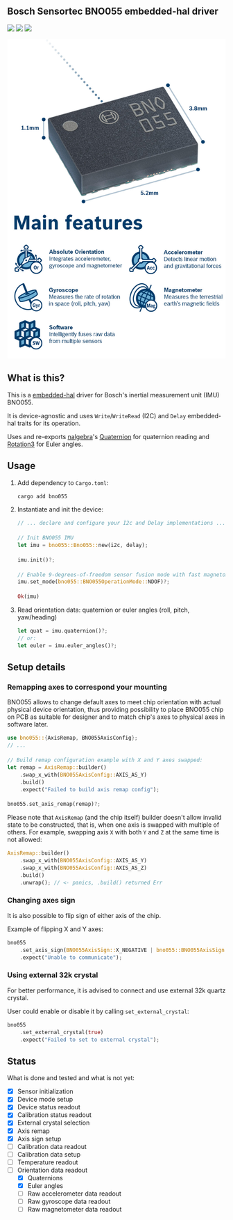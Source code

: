 ## Bosch Sensortec BNO055 embedded-hal driver

![](https://img.shields.io/travis/eupn/bno055.svg?style=flat)
![](https://img.shields.io/crates/v/bno055.svg?style=flat)
![](https://img.shields.io/crates/d/bno055.svg?maxAge=3600)

![](bno055.jpg)

## What is this?

This is a [embedded-hal](https://github.com/rust-embedded/embedded-hal) driver for Bosch's inertial measurement unit (IMU) BNO055.

It is device-agnostic and uses `Write`/`WriteRead` (I2C) and `Delay` embedded-hal traits for its operation.

Uses and re-exports [nalgebra](https://www.nalgebra.org/)'s [Quaternion](http://toxiclibs.org/docs/core/toxi/geom/Quaternion.html) for quaternion reading and [Rotation3](https://www.nalgebra.org/rustdoc/nalgebra/geometry/type.Rotation3.html) for Euler angles.

## Usage

1. Add dependency to `Cargo.toml`:

    ```bash
    cargo add bno055
    ```
    
2. Instantiate and init the device:
    ```rust
    // ... declare and configure your I2c and Delay implementations ...
    
    // Init BNO055 IMU
    let imu = bno055::Bno055::new(i2c, delay);
    
    imu.init()?;
    
    // Enable 9-degrees-of-freedom sensor fusion mode with fast magnetometer calibration
    imu.set_mode(bno055::BNO055OperationMode::NDOF)?;
    
    Ok(imu)
    ```

3. Read orientation data: quaternion or euler angles (roll, pitch, yaw/heading)
    ```rust
    let quat = imu.quaternion()?;
    // or:
    let euler = imu.euler_angles()?;
    ```

## Setup details

### Remapping axes to correspond your mounting

BNO055 allows to change default axes to meet chip orientation with
actual physical device orientation, thus providing possibility to place BNO055 
chip on PCB as suitable for designer and to match chip's axes to physical 
axes in software later.

```rust
use bno055::{AxisRemap, BNO055AxisConfig};
// ...

// Build remap configuration example with X and Y axes swapped:
let remap = AxisRemap::builder()
    .swap_x_with(BNO055AxisConfig::AXIS_AS_Y)
    .build()
    .expect("Failed to build axis remap config");
    
bno055.set_axis_remap(remap)?;
```

Please note that `AxisRemap` (and the chip itself) builder doesn't allow invalid state to be constructed,
that is, when one axis is swapped with multiple of others.
For example, swapping axis `X` with both `Y` and `Z` at the same time is not allowed:

```rust
AxisRemap::builder()
    .swap_x_with(BNO055AxisConfig::AXIS_AS_Y)
    .swap_x_with(BNO055AxisConfig::AXIS_AS_Z)
    .build()
    .unwrap(); // <- panics, .build() returned Err
``` 

### Changing axes sign

It is also possible to flip sign of either axis of the chip.

Example of flipping X and Y axes:

```rust
bno055
    .set_axis_sign(BNO055AxisSign::X_NEGATIVE | bno055::BNO055AxisSign::Y_NEGATIVE)
    .expect("Unable to communicate");
```

### Using external 32k crystal

For better performance, it is advised to connect and use external 32k quartz crystal.

User could enable or disable it by calling `set_external_crystal`:

```rust
bno055
    .set_external_crystal(true)
    .expect("Failed to set to external crystal");
```

## Status

What is done and tested and what is not yet:

- [x] Sensor initialization
- [x] Device mode setup
- [x] Device status readout
- [x] Calibration status readout
- [x] External crystal selection
- [x] Axis remap
- [x] Axis sign setup
- [ ] Calibration data readout
- [ ] Calibration data setup
- [ ] Temperature readout
- [ ] Orientation data readout
    - [x] Quaternions
    - [x] Euler angles
    - [ ] Raw accelerometer data readout
    - [ ] Raw gyroscope data readout
    - [ ] Raw magnetometer data readout
